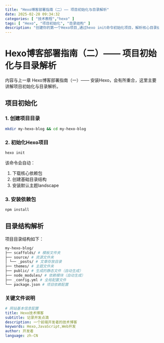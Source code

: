 ```yaml
---
title: "Hexo博客部署指南（二）—— 项目初始化与目录解析"
date: 2025-02-28 09:34:32
categories: [ "技术教程","hexo" ]
tags: [ "Hexo", "项目初始化", "目录结构" ]
description: "创建你的第一个Hexo项目,通过hexo init命令初始化项目，解析核心目录结构"
---
```


# Hexo博客部署指南（二）—— 项目初始化与目录解析

内容与上一章 Hexo博客部署指南（一）—— 安装Hexo，会有所重合，这里主要讲解项目初始化与目录解析。

## 项目初始化

### 1. 创建项目目录
```bash
mkdir my-hexo-blog && cd my-hexo-blog
```

### 2. 初始化Hexo项目
```bash
hexo init
```
该命令会自动：
1. 下载核心依赖包
2. 创建基础目录结构
3. 安装默认主题landscape

### 3. 安装依赖包
```bash
npm install
```

## 目录结构解析
项目目录结构如下：
```bash
my-hexo-blog/ 
├── scaffolds/ # 模板文件夹 
├── source/ # 资源文件夹 
│ └── _posts/ # 文章存放目录 
├── themes/ # 主题文件夹 
├── public/ # 生成的静态文件（自动生成） 
├── node_modules/ # 依赖模块（自动生成） 
├── _config.yml # 全局配置文件 
└── package.json # 项目依赖配置
```

### 关键文件说明

```yaml _config.yml
# 网站基本信息配置
title: Hexo技术博客
subtitle: 记录开发点滴
description: 一个前端开发者的技术博客
keywords: Hexo,JavaScript,Web开发
author: 开发者
language: zh-CN



